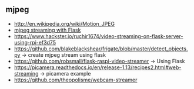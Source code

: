 ## mjpeg
* http://en.wikipedia.org/wiki/Motion_JPEG
* [mjpeg streaming with Flask](https://blog.miguelgrinberg.com/post/video-streaming-with-flask)
* https://www.hackster.io/ruchir1674/video-streaming-on-flask-server-using-rpi-ef3d75
* https://github.com/blakeblackshear/frigate/blob/master/detect_objects.py -> create mjpeg stream using flask
* https://github.com/robsmall/flask-raspi-video-streamer -> Using Flask
* https://picamera.readthedocs.io/en/release-1.13/recipes2.html#web-streaming -> picamera example
* https://github.com/theopolisme/webcam-streamer